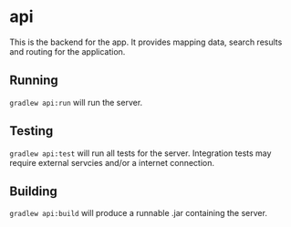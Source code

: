 # api

This is the backend for the app. It provides mapping data, search results and routing for the application.

## Running

`gradlew api:run` will run the server.

## Testing

`gradlew api:test` will run all tests for the server. Integration tests may require external servcies and/or a internet connection.

## Building

`gradlew api:build` will produce a runnable .jar containing the server. 
